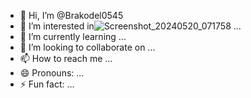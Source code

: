 - 👋 Hi, I’m @Brakodel0545
- 👀 I’m interested in![Screenshot_20240520_071758](https://github.com/Brakodel0545/Brakodel0545/assets/168636503/46c26327-84fe-4447-8b41-5d35803ee499)
 ...
- 🌱 I’m currently learning ...
- 💞️ I’m looking to collaborate on ...
- 📫 How to reach me ...
- 😄 Pronouns: ...
- ⚡ Fun fact: ...

<!---
Brakodel0545/Brakodel0545 is a ✨ special ✨ repository because its `README.md` (this file) appears on your GitHub profile.
You can click the Preview link to take a look at your changes.
--->
